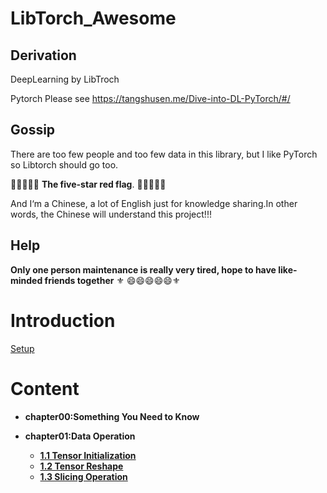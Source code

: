 # LibTorch_Awesome
## Derivation 

DeepLearning by LibTroch

Pytorch Please see https://tangshusen.me/Dive-into-DL-PyTorch/#/

## Gossip

There are too few people and too few data in this library, but I like PyTorch so Libtorch should go too.

:triangular_flag_on_post::triangular_flag_on_post::triangular_flag_on_post::triangular_flag_on_post::triangular_flag_on_post:  **The five-star red flag**. :triangular_flag_on_post::triangular_flag_on_post::triangular_flag_on_post::triangular_flag_on_post::triangular_flag_on_post: 

And I‘m a Chinese, a lot of English just for knowledge sharing.In other words, the Chinese will understand this project!!!

## Help

**Only one person maintenance is really very tired, hope to have like-minded friends together** :fleur_de_lis: :smile::smile::smile::smile::smile::fleur_de_lis: 

# Introduction

[Setup](https://github.com/Jacob-xyb/LibTorch_Awesome/blob/master/Doc/other_docs/LibTorch_Setup.md)

# Content
- **chapter00:Something You Need to Know**

- **chapter01:Data Operation**
  - [**1.1 Tensor Initialization**](https://github.com/Jacob-xyb/LibTorch_Awesome/blob/master/Doc/chapter01_Data-Operation/1.1_Tensor-Initialization.md)
  - [**1.2 Tensor Reshape**](https://github.com/Jacob-xyb/LibTorch_Awesome/blob/master/Doc/chapter01_Data-Operation/1.2_Tensor-Reshape.md)
  - [**1.3 Slicing Operation**](https://github.com/Jacob-xyb/LibTorch_Awesome/blob/master/Doc/chapter01_Data-Operation/1.3_Slicing-Operation.md)

